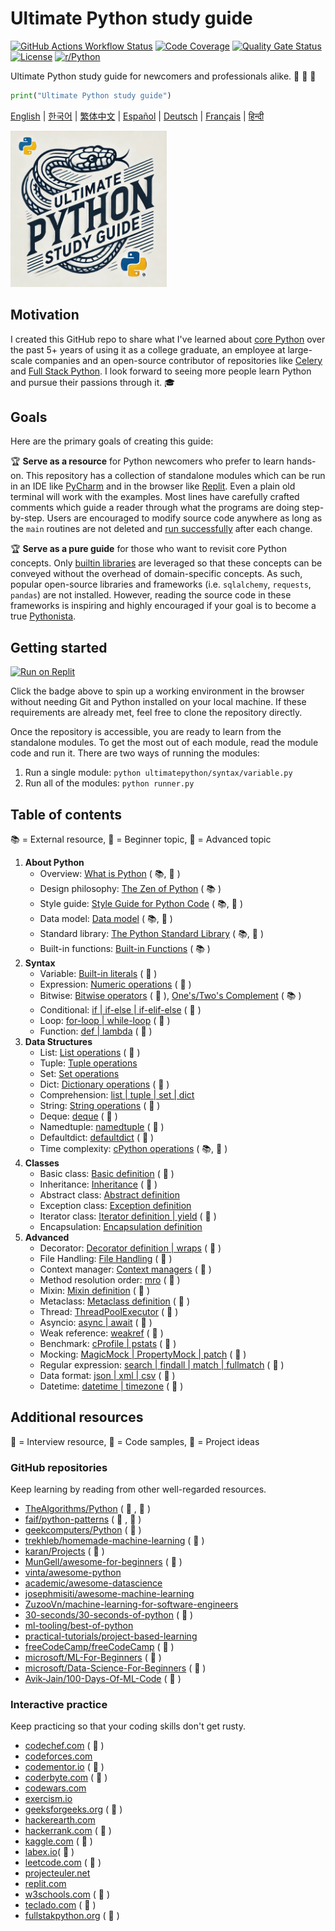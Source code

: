 # Ultimate Python study guide

[![GitHub Actions Workflow Status](https://img.shields.io/github/actions/workflow/status/huangsam/ultimate-python/ci.yml)](https://github.com/huangsam/ultimate-python/actions)
[![Code Coverage](https://img.shields.io/codecov/c/github/huangsam/ultimate-python)](https://codecov.io/gh/huangsam/ultimate-python)
[![Quality Gate Status](https://img.shields.io/sonar/quality_gate/huangsam_ultimate-python?server=https%3A%2F%2Fsonarcloud.io)](https://sonarcloud.io/dashboard?id=huangsam_ultimate-python)
[![License](https://img.shields.io/github/license/huangsam/ultimate-python)](https://github.com/huangsam/ultimate-python/blob/main/LICENSE)
[![r/Python](https://img.shields.io/badge/reddit-original_post-red)](https://www.reddit.com/r/Python/comments/inllmf/ultimate_python_study_guide/)

Ultimate Python study guide for newcomers and professionals alike. 🐍 🐍 🐍

```python
print("Ultimate Python study guide")
```

[English](README.md) |
[한국어](README.ko.md) |
[繁体中文](README.zh_tw.md) |
[Español](README.es.md) |
[Deutsch](README.de.md) |
[Français](README.fr.md) |
[हिन्दी](README.hi.md)

<img src="images/ultimatepython.webp" alt="Ultimate Python" width="250px" />

## Motivation

I created this GitHub repo to share what I've learned about [core Python](https://www.python.org/)
over the past 5+ years of using it as a college graduate, an employee at
large-scale companies and an open-source contributor of repositories like
[Celery](https://github.com/celery/celery) and
[Full Stack Python](https://github.com/mattmakai/fullstackpython.com).
I look forward to seeing more people learn Python and pursue their passions
through it. 🎓

## Goals

Here are the primary goals of creating this guide:

🏆 **Serve as a resource** for Python newcomers who prefer to learn hands-on.
This repository has a collection of standalone modules which can be run in an IDE
like [PyCharm](https://www.jetbrains.com/pycharm/) and in the browser like
[Replit](https://replit.com/languages/python3). Even a plain old terminal will work
with the examples. Most lines have carefully crafted comments which guide a reader
through what the programs are doing step-by-step. Users are encouraged to modify
source code anywhere as long as the `main` routines are not deleted and
[run successfully](runner.py) after each change.

🏆 **Serve as a pure guide** for those who want to revisit core Python concepts.
Only [builtin libraries](https://docs.python.org/3/library/) are leveraged so that
these concepts can be conveyed without the overhead of domain-specific concepts. As
such, popular open-source libraries and frameworks (i.e. `sqlalchemy`, `requests`,
`pandas`) are not installed. However, reading the source code in these frameworks is
inspiring and highly encouraged if your goal is to become a true
[Pythonista](https://www.urbandictionary.com/define.php?term=pythonista).

## Getting started

[![Run on Replit](https://replit.com/badge/github/huangsam/ultimate-python)](https://replit.com/github/huangsam/ultimate-python)

Click the badge above to spin up a working environment in the browser without
needing Git and Python installed on your local machine. If these requirements
are already met, feel free to clone the repository directly.

Once the repository is accessible, you are ready to learn from the standalone
modules. To get the most out of each module, read the module code and run it.
There are two ways of running the modules:

1. Run a single module: `python ultimatepython/syntax/variable.py`
2. Run all of the modules: `python runner.py`

## Table of contents

📚 = External resource,
🍰 = Beginner topic,
🤯 = Advanced topic

1. **About Python**
    - Overview: [What is Python](https://github.com/trekhleb/learn-python/blob/master/src/getting_started/what_is_python.md) ( 📚, 🍰 )
    - Design philosophy: [The Zen of Python](https://www.python.org/dev/peps/pep-0020/) ( 📚 )
    - Style guide: [Style Guide for Python Code](https://www.python.org/dev/peps/pep-0008/) ( 📚, 🤯 )
    - Data model: [Data model](https://docs.python.org/3/reference/datamodel.html) ( 📚, 🤯 )
    - Standard library: [The Python Standard Library](https://docs.python.org/3/library/) ( 📚, 🤯 )
    - Built-in functions: [Built-in Functions](https://docs.python.org/3/library/functions.html) ( 📚 )
2. **Syntax**
    - Variable: [Built-in literals](ultimatepython/syntax/variable.py) ( 🍰 )
    - Expression: [Numeric operations](ultimatepython/syntax/expression.py) ( 🍰 )
    - Bitwise: [Bitwise operators](ultimatepython/syntax/bitwise.py) ( 🍰 ), [One's/Two's Complement](https://www.geeksforgeeks.org/difference-between-1s-complement-representation-and-2s-complement-representation-technique/) ( 📚 )
    - Conditional: [if | if-else | if-elif-else](ultimatepython/syntax/conditional.py) ( 🍰 )
    - Loop: [for-loop | while-loop](ultimatepython/syntax/loop.py) ( 🍰 )
    - Function: [def | lambda](ultimatepython/syntax/function.py) ( 🍰 )
3. **Data Structures**
    - List: [List operations](ultimatepython/data_structures/list.py) ( 🍰 )
    - Tuple: [Tuple operations](ultimatepython/data_structures/tuple.py)
    - Set: [Set operations](ultimatepython/data_structures/set.py)
    - Dict: [Dictionary operations](ultimatepython/data_structures/dict.py) ( 🍰 )
    - Comprehension: [list | tuple | set | dict](ultimatepython/data_structures/comprehension.py)
    - String: [String operations](ultimatepython/data_structures/string.py) ( 🍰 )
    - Deque: [deque](ultimatepython/data_structures/deque.py) ( 🤯 )
    - Namedtuple: [namedtuple](ultimatepython/data_structures/namedtuple.py) ( 🤯 )
    - Defaultdict: [defaultdict](ultimatepython/data_structures/defaultdict.py) ( 🤯 )
    - Time complexity: [cPython operations](https://wiki.python.org/moin/TimeComplexity) ( 📚, 🤯 )
4. **Classes**
    - Basic class: [Basic definition](ultimatepython/classes/basic_class.py) ( 🍰 )
    - Inheritance: [Inheritance](ultimatepython/classes/inheritance.py) ( 🍰 )
    - Abstract class: [Abstract definition](ultimatepython/classes/abstract_class.py)
    - Exception class: [Exception definition](ultimatepython/classes/exception_class.py)
    - Iterator class: [Iterator definition | yield](ultimatepython/classes/iterator_class.py) ( 🤯 )
    - Encapsulation: [Encapsulation definition](ultimatepython/classes/encapsulation.py)
5. **Advanced**
    - Decorator: [Decorator definition | wraps](ultimatepython/advanced/decorator.py) ( 🤯 )
    - File Handling: [File Handling](ultimatepython/advanced/file_handling.py) ( 🤯 )
    - Context manager: [Context managers](ultimatepython/advanced/context_manager.py) ( 🤯 )
    - Method resolution order: [mro](ultimatepython/advanced/mro.py) ( 🤯 )
    - Mixin: [Mixin definition](ultimatepython/advanced/mixin.py) ( 🤯 )
    - Metaclass: [Metaclass definition](ultimatepython/advanced/meta_class.py) ( 🤯 )
    - Thread: [ThreadPoolExecutor](ultimatepython/advanced/thread.py) ( 🤯 )
    - Asyncio: [async | await](ultimatepython/advanced/async.py) ( 🤯 )
    - Weak reference: [weakref](ultimatepython/advanced/weak_ref.py) ( 🤯 )
    - Benchmark: [cProfile | pstats](ultimatepython/advanced/benchmark.py) ( 🤯 )
    - Mocking: [MagicMock | PropertyMock | patch](ultimatepython/advanced/mocking.py) ( 🤯 )
    - Regular expression: [search | findall | match | fullmatch](ultimatepython/advanced/regex.py) ( 🤯 )
    - Data format: [json | xml | csv](ultimatepython/advanced/data_format.py) ( 🤯 )
    - Datetime: [datetime | timezone](ultimatepython/advanced/date_time.py) ( 🤯 )

## Additional resources

👔 = Interview resource,
🧪 = Code samples,
🧠 = Project ideas

### GitHub repositories

Keep learning by reading from other well-regarded resources.

- [TheAlgorithms/Python](https://github.com/TheAlgorithms/Python) ( 👔 , 🧪 )
- [faif/python-patterns](https://github.com/faif/python-patterns) ( 👔 , 🧪 )
- [geekcomputers/Python](https://github.com/geekcomputers/Python) ( 🧪 )
- [trekhleb/homemade-machine-learning](https://github.com/trekhleb/homemade-machine-learning) ( 🧪 )
- [karan/Projects](https://github.com/karan/Projects) ( 🧠 )
- [MunGell/awesome-for-beginners](https://github.com/MunGell/awesome-for-beginners) ( 🧠 )
- [vinta/awesome-python](https://github.com/vinta/awesome-python)
- [academic/awesome-datascience](https://github.com/academic/awesome-datascience)
- [josephmisiti/awesome-machine-learning](https://github.com/josephmisiti/awesome-machine-learning)
- [ZuzooVn/machine-learning-for-software-engineers](https://github.com/ZuzooVn/machine-learning-for-software-engineers)
- [30-seconds/30-seconds-of-python](https://github.com/30-seconds/30-seconds-of-python) ( 🧪 )
- [ml-tooling/best-of-python](https://github.com/ml-tooling/best-of-python)
- [practical-tutorials/project-based-learning](https://github.com/practical-tutorials/project-based-learning#python)
- [freeCodeCamp/freeCodeCamp](https://github.com/freeCodeCamp/freeCodeCamp) ( 👔 )
- [microsoft/ML-For-Beginners](https://github.com/microsoft/ML-For-Beginners) ( 🧪 )
- [microsoft/Data-Science-For-Beginners](https://github.com/microsoft/Data-Science-For-Beginners) ( 🧪 )
- [Avik-Jain/100-Days-Of-ML-Code](https://github.com/Avik-Jain/100-Days-Of-ML-Code) ( 🧪 )

### Interactive practice

Keep practicing so that your coding skills don't get rusty.

- [codechef.com](https://www.codechef.com/) ( 👔 )
- [codeforces.com](https://codeforces.com/)
- [codementor.io](https://www.codementor.io) ( 🧠 )
- [coderbyte.com](https://www.coderbyte.com/) ( 👔 )
- [codewars.com](https://www.codewars.com/)
- [exercism.io](https://exercism.io/)
- [geeksforgeeks.org](https://www.geeksforgeeks.org/) ( 👔 )
- [hackerearth.com](https://www.hackerearth.com/)
- [hackerrank.com](https://www.hackerrank.com/) ( 👔 )
- [kaggle.com](https://www.kaggle.com/) ( 🧠 )
- [labex.io](https://labex.io/exercises/python)( 🧪 )
- [leetcode.com](https://leetcode.com/) ( 👔 )
- [projecteuler.net](https://projecteuler.net/)
- [replit.com](https://replit.com/)
- [w3schools.com](https://www.w3schools.com/python/) ( 🧪 )
- [teclado.com](https://teclado.com/30-days-of-python/#prerequisites) ( 👔 )
- [fullstakpython.org](https://fullstackpython.org/) ( 🧪 )
